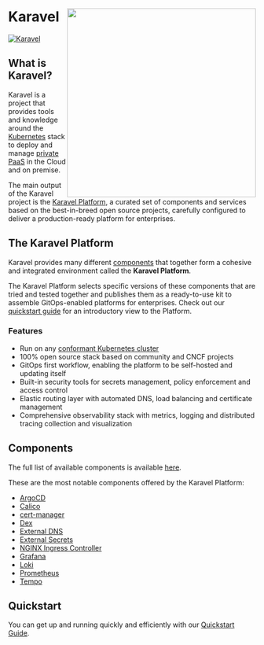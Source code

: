 # Karavel <img align="right" width=384 src="https://via.placeholder.com/384x200.png?text=Karavel%20Logo%20Here">
[![Karavel](https://circleci.com/gh/mikamai/karavel/tree/master.svg?style=svg)](https://circleci.com/gh/mikamai/karavel/tree/master)

## What is Karavel?

Karavel is a project that provides tools and knowledge around the [Kubernetes]
stack to deploy and manage [private PaaS] in the Cloud and on premise.

The main output of the Karavel project is the [Karavel Platform](#the-karavel-platform), a curated
set of components and services based on the best-in-breed open source projects, carefully configured to deliver
a production-ready platform for enterprises.

## The Karavel Platform

Karavel provides many different [components] that together form a cohesive and integrated environment
called the **Karavel Platform**.

The Karavel Platform selects specific versions of these components that are tried and tested together
and publishes them as a ready-to-use kit to assemble GitOps-enabled platforms for enterprises. Check out
our [quickstart guide] for an introductory view to the Platform.

### Features

- Run on any [conformant Kubernetes cluster]
- 100% open source stack based on community and CNCF projects
- GitOps first workflow, enabling the platform to be self-hosted and updating itself
- Built-in security tools for secrets management, policy enforcement and access control
- Elastic routing layer with automated DNS, load balancing and certificate management
- Comprehensive observability stack with metrics, logging and distributed tracing collection and visualization

## Components

The full list of available components is available [here](https://docs.karavel.io/components/).

These are the most notable components offered by the Karavel Platform:

- [ArgoCD]
- [Calico]
- [cert-manager]
- [Dex]
- [External DNS]
- [External Secrets]
- [NGINX Ingress Controller]
- [Grafana]
- [Loki]
- [Prometheus]
- [Tempo]

## Quickstart

You can get up and running quickly and efficiently with our [Quickstart Guide].

[Kubernetes]: https://kubernetes.io
[private PaaS]: https://en.wikipedia.org/wiki/Platform_as_a_service#Public,_private_and_hybrid
[components]: ./components/index.md
[quickstart guide]: ./quickstart.md
[conformant Kubernetes cluster]: https://www.cncf.io/certification/software-conformance/
[ArgoCD]: https://docs.karavel.io/components/core/argocd
[Calico]: https://docs.karavel.io/components/core/calico
[cert-manager]: https://docs.karavel.io/components/core/cert-manager
[Dex]: https://docs.karavel.io/components/core/dex
[External DNS]: https://docs.karavel.io/components/core/external-dns
[External Secrets]: https://docs.karavel.io/components/core/external-secrets
[NGINX Ingress Controller]: https://docs.karavel.io/components/core/nginx-ingress-controller
[Grafana]: https://docs.karavel.io/components/observability/grafana
[Loki]: https://docs.karavel.io/components/observability/loki
[Prometheus]: https://docs.karavel.io/components/observability/prometheus
[Tempo]: https://docs.karavel.io/components/observability/tempo
